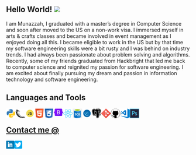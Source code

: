## Hello World! <img src="https://raw.githubusercontent.com/MartinHeinz/MartinHeinz/master/wave.gif" width="30px">

I am Munazzah, I graduated with a master’s degree in Computer Science and soon after moved to the US on a non-work visa. I immersed myself in arts & crafts classes and became involved in event management as I enjoyed doing all this. I became eligible to work in the US but by that time my software engineering skills were a bit rusty and I was behind on industry trends. I had always been passionate about problem solving and algorithms. Recently, some of my friends graduated from Hackbright that led me back to computer science and reignited my passion for software engineering. I am excited about finally pursuing my dream and passion in information technology and software engineering.

## Languages and Tools
<a href="https://www.python.org" target="_blank"><img align="left" title="Python" alt="Python" width="26px" src="https://github.com/munazzahkhan/munazzahkhan/blob/main/python.png" />
  
<a href="https://flask.palletsprojects.com/en/2.0.x/" target="_blank"><img align="left" title="Flask" alt="Flask" width="26px" src="https://github.com/munazzahkhan/munazzahkhan/blob/main/flask.png" />
  
<a href="https://www.javascript.com/" target="_blank"><img align="left" title="JavaScript" alt="JavaScript" width="26px" src="https://github.com/munazzahkhan/munazzahkhan/blob/main/javascript.png" />
  
<a href="https://www.w3schools.com/html/" target="_blank"><img align="left" title="HTML" alt="HTML" width="26px" src="https://github.com/munazzahkhan/munazzahkhan/blob/main/html.png" />
  
<a href="https://www.w3schools.com/css/" target="_blank"><img align="left" title="CSS" alt="CSS" width="26px" src="https://github.com/munazzahkhan/munazzahkhan/blob/main/css.png" />
  
<a href="https://getbootstrap.com/" target="_blank"><img align="left" title="Bootstrap" alt="Bootstrap" width="26px" src="https://github.com/munazzahkhan/munazzahkhan/blob/main/bootstrap.png" />
  
<a href="https://reactjs.org/" target="_blank"><img align="left" title="React" alt="React" width="26px" src="https://github.com/munazzahkhan/munazzahkhan/blob/main/react.png" />
  
<a href="https://www.w3schools.com/sql/" target="_blank"><img align="left" title="SQL" alt="SQL" width="26px" src="https://github.com/munazzahkhan/munazzahkhan/blob/main/sql.png" />
  
<a href="https://jquery.com/" target="_blank"><img align="left" title="jQuery" alt="jQuery" width="26px" src="https://github.com/munazzahkhan/munazzahkhan/blob/main/jquery.png" />
  
<a href="https://www.postgresql.org/" target="_blank"><img align="left" title="PostgreSQL" alt="PostgreSQL" width="26px" src="https://github.com/munazzahkhan/munazzahkhan/blob/main/postgresql.png" />
  
<a href="https://git-scm.com/" target="_blank"><img align="left" title="Git" alt="Git" width="26px" src="https://github.com/munazzahkhan/munazzahkhan/blob/main/git.png" />
  
<a href="https://github.com/" target="_blank"><img align="left" title="GitHub" alt="GitHub" width="26px" src="https://github.com/munazzahkhan/munazzahkhan/blob/main/github.png" />
  
<a href="https://code.visualstudio.com/" target="_blank"><img align="left" title="Visual Studio Code" alt="Visual Studio Code" width="26px" src="https://github.com/munazzahkhan/munazzahkhan/blob/main/visualstudio.png" />
  
<a href="https://www.adobe.com/products/photoshop.html" target="_blank"><img align="left" title="Adobe Photoshop" alt="Adobe Photoshop" width="26px" src="https://github.com/munazzahkhan/munazzahkhan/blob/main/photoshop.png" />
<br> 

## Contact me @
<a href="https://www.linkedin.com/in/munazzah/" target="_blank"><img align="left" title="Munazzah Hassan Khan | LinkedIn" alt="Munazzah Hassan Khan | LinkedIn" width="22px" src="https://github.com/munazzahkhan/munazzahkhan/blob/main/linkedin.png" />
  
<a href="https://twitter.com/munazzahkhan/" target="_blank"><img align="left" title="Munazzah Hassan Khan | Twitter" alt="Munazzah Hassan Khan | Twitter" width="22px" src="https://github.com/munazzahkhan/munazzahkhan/blob/main/twitter.png" />

